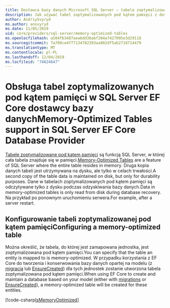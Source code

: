 ```yaml
---
title: Dostawca bazy danych Microsoft SQL Server — tabele zoptymalizowane pod kątem pamięci — EF Core
description: Jak używać tabel zoptymalizowanych pod kątem pamięci z dostawcą bazy danych Entity Framework Core SQL Server
author: AndriySvyryd
ms.author: ansvyryd
ms.date: 11/05/2019
uid: core/providers/sql-server/memory-optimized-tables
ms.openlocfilehash: a504fb3487aea6dd36abf204a7427095e3d29118
ms.sourcegitcommit: 7a709ce4f77134782393aa802df5ab2718714479
ms.translationtype: MT
ms.contentlocale: pl-PL
ms.lasthandoff: 12/04/2019
ms.locfileid: "74824647"
---
```

# <a name="memory-optimized-tables-support-in-sql-server-ef-core-database-provider"></a><span data-ttu-id="773e2-103">Obsługa tabel zoptymalizowanych pod kątem pamięci w SQL Server EF Core dostawcy bazy danych</span><span class="sxs-lookup"><span data-stu-id="773e2-103">Memory-Optimized Tables support in SQL Server EF Core Database Provider</span></span>

<span data-ttu-id="773e2-104">[Tabele zoptymalizowane pod kątem pamięci](/sql/relational-databases/in-memory-oltp/memory-optimized-tables) są funkcją SQL Server, w której cała tabela znajduje się w pamięci.</span><span class="sxs-lookup"><span data-stu-id="773e2-104">[Memory-Optimized Tables](/sql/relational-databases/in-memory-oltp/memory-optimized-tables) are a feature of SQL Server where the entire table resides in memory.</span></span> <span data-ttu-id="773e2-105">Druga kopia danych tabeli jest utrzymywana na dysku, ale tylko w celach trwałości.</span><span class="sxs-lookup"><span data-stu-id="773e2-105">A second copy of the table data is maintained on disk, but only for durability purposes.</span></span> <span data-ttu-id="773e2-106">Dane w tabelach zoptymalizowanych pod kątem pamięci są odczytywane tylko z dysku podczas odzyskiwania bazy danych.</span><span class="sxs-lookup"><span data-stu-id="773e2-106">Data in memory-optimized tables is only read from disk during database recovery.</span></span> <span data-ttu-id="773e2-107">Na przykład po ponownym uruchomieniu serwera.</span><span class="sxs-lookup"><span data-stu-id="773e2-107">For example, after a server restart.</span></span>

## <a name="configuring-a-memory-optimized-table"></a><span data-ttu-id="773e2-108">Konfigurowanie tabeli zoptymalizowanej pod kątem pamięci</span><span class="sxs-lookup"><span data-stu-id="773e2-108">Configuring a memory-optimized table</span></span>

<span data-ttu-id="773e2-109">Można określić, że tabela, do której jest zamapowana jednostka, jest zoptymalizowana pod kątem pamięci.</span><span class="sxs-lookup"><span data-stu-id="773e2-109">You can specify that the table an entity is mapped to is memory-optimized.</span></span> <span data-ttu-id="773e2-110">W przypadku korzystania z EF Core do tworzenia i konserwowania bazy danych opartej na modelu (z [migracją](xref:core/managing-schemas/migrations/index) lub [EnsureCreated](/dotnet/api/Microsoft.EntityFrameworkCore.Storage.IDatabaseCreator.EnsureCreated)) dla tych jednostek zostanie utworzona tabela zoptymalizowana pod kątem pamięci.</span><span class="sxs-lookup"><span data-stu-id="773e2-110">When using EF Core to create and maintain a database based on your model (either with [migrations](xref:core/managing-schemas/migrations/index) or [EnsureCreated](/dotnet/api/Microsoft.EntityFrameworkCore.Storage.IDatabaseCreator.EnsureCreated)), a memory-optimized table will be created for these entities.</span></span>

[!code-csharp[IsMemoryOptimized](../../../../samples/core/SqlServer/InMemory/InMemoryContext.cs?name=IsMemoryOptimized)]
